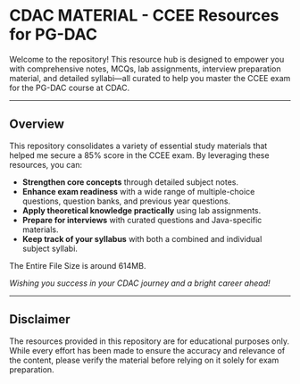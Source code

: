 # CDAC MATERIAL - CCEE Resources for PG-DAC

Welcome to the repository! This resource hub is designed to empower you with comprehensive notes, MCQs, lab assignments, interview preparation material, and detailed syllabi—all curated to help you master the CCEE exam for the PG-DAC course at CDAC.

---

## Overview

This repository consolidates a variety of essential study materials that helped me secure a 85% score in the CCEE exam. By leveraging these resources, you can:

- **Strengthen core concepts** through detailed subject notes.
- **Enhance exam readiness** with a wide range of multiple-choice questions, question banks, and previous year questions.
- **Apply theoretical knowledge practically** using lab assignments.
- **Prepare for interviews** with curated questions and Java-specific materials.
- **Keep track of your syllabus** with both a combined and individual subject syllabi.

The Entire File Size is around 614MB.

_Wishing you success in your CDAC journey and a bright career ahead!_

---

## Disclaimer

The resources provided in this repository are for educational purposes only. While every effort has been made to ensure the accuracy and relevance of the content, please verify the material before relying on it solely for exam preparation.

